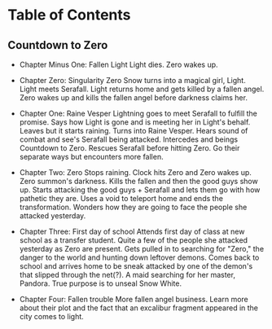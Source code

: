 # Table of Contents

## Countdown to Zero

- Chapter Minus One: Fallen Light
Light dies. Zero wakes up.

- Chapter Zero: Singularity Zero
Snow turns into a magical girl, Light. Light meets Serafall. Light returns home and gets killed by a fallen angel. Zero wakes up and kills the fallen angel before darkness claims her.

- Chapter One: Raine Vesper
Lightning goes to meet Serafall to fulfill the promise. Says how Light is gone and is meeting her in Light's behalf. Leaves but it starts raining. Turns into Raine Vesper.
Hears sound of combat and see's Serafall being attacked. Intercedes and beings Countdown to Zero. Rescues Serafall before hitting Zero. Go their separate ways but encounters more fallen.

- Chapter Two: Zero
Stops raining. Clock hits Zero and Zero wakes up. Zero summon's darkness. Kills the fallen and then the good guys show up. Starts attacking the good guys + Serafall and lets them go with how pathetic they are. Uses a void to teleport home and ends the transformation. Wonders how they are going to face the people she attacked yesterday.

- Chapter Three: First day of school
Attends first day of class at new school as a transfer student. Quite a few of the people she attacked yesterday as Zero are present. Gets pulled in to searching for "Zero," the danger to the world and hunting down leftover demons. Comes back to school and arrives home to be sneak attacked by one of the demon's that slipped through the net(?). A maid searching for her master, Pandora. True purpose is to unseal Snow White.

- Chapter Four: Fallen trouble
More fallen angel business. Learn more about their plot and the fact that an excalibur fragment appeared in the city comes to light.
